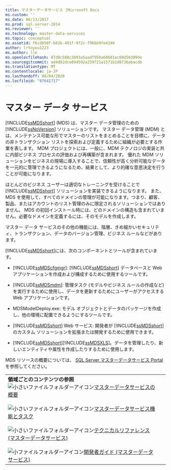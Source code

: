 ```yaml
---
title: マスターデータサービス |Microsoft Docs
ms.custom: ''
ms.date: 06/13/2017
ms.prod: sql-server-2014
ms.reviewer: ''
ms.technology: master-data-services
ms.topic: conceptual
ms.assetid: f6cd850f-b01b-491f-972c-f966b9fe4190
author: lrtoyou1223
ms.author: lle
ms.openlocfilehash: 87d8c588c3893a5aadf950a60681ec60d50309de
ms.sourcegitcommit: ad4d92dce894592a259721a1571b1d8736abacdb
ms.translationtype: MT
ms.contentlocale: ja-JP
ms.lasthandoff: 08/04/2020
ms.locfileid: "87641717"
---
```

# <a name="master-data-services"></a>マスター データ サービス
  [!INCLUDE[ssMDSshort](../includes/ssmdsshort-md.md)] (MDS) は、マスター データ管理のための [!INCLUDE[ssNoVersion](../includes/ssnoversion-md.md)] ソリューションです。 マスター データ管理 (MDM) とは、メンテナンス可能な形でマスターのリストをまとめることを目標に、データの非トランザクション リストを探索および定義するために組織が必要とする作業を表します。 MDM プロジェクトには、一般に、MDM テクノロジの実装と共に内部ビジネス プロセスの評価および再構築が含まれます。 優れた MDM ソリューションをビジネスの現場に導入することで、信頼性が高く分析可能なデータを一元的に管理できるようになるため、結果として、より的確な意思決定を行うことが可能になります。

 ほとんどのビジネス ユーザーは適切なトレーニングを受けることで [!INCLUDE[ssMDSshort](../includes/ssmdsshort-md.md)] ソリューションを実装できるようになります。 また、MDS を使用して、すべてのドメインの管理が可能になります。つまり、顧客、製品、またはアカウントのリスト管理のみに限定されるソリューションではありません。 MDS の初回インストール時には、どのドメインの構造も含まれていません。必要なドメインを定義するには、そのモデルを作成します。

 マスター データ サービスのその他の機能には、階層、きめ細かいセキュリティ、トランザクション、データのバージョン管理、ビジネス ルールなどがあります。

 [!INCLUDE[ssMDSshort](../includes/ssmdsshort-md.md)]には、次のコンポーネントとツールが含まれています。

-   [!INCLUDE[ssMDScfgmgr](../includes/ssmdscfgmgr-md.md)]: [!INCLUDE[ssMDSshort](../includes/ssmdsshort-md.md)] データベースと Web アプリケーションを作成および構成するために使用するツールです。

-   [!INCLUDE[ssMDSmdm](../includes/ssmdsmdm-md.md)]: 管理タスク (モデルやビジネス ルールの作成など) を実行するために使用し、データを更新するためにユーザーがアクセスする Web アプリケーションです。

-   MDSModelDeploy.exe: モデル オブジェクトとデータのパッケージを作成し、他の環境に配置できるようにするツールです。

-   [!INCLUDE[ssMDSshort](../includes/ssmdsshort-md.md)] Web サービス: 開発者が [!INCLUDE[ssMDSshort](../includes/ssmdsshort-md.md)] のカスタム ソリューションを拡張または開発するために使用できます。

-   [!INCLUDE[ssMDSshort](../includes/ssmdsshort-md.md)][!INCLUDE[ssMDSXLS](../includes/ssmdsxls-md.md)]。データを管理したり、新しいエンティティや属性を作成したりするために使用します。

 MDS リソースの概要については、 [SQL Server マスターデータサービス Portal](https://go.microsoft.com/fwlink/?LinkID=214272)を参照してください。

|||
|-|-|
|**領域ごとのコンテンツの参照**<br /> ![小さいファイルフォルダーアイコン](../../2014/integration-services/media/filefolder-small.gif "小さいファイル フォルダー アイコン")[マスターデータサービスの概要](master-data-services-overview-mds.md)<br /><br /> ![小さいファイルフォルダーアイコン](../../2014/integration-services/media/filefolder-small.gif "小さいファイル フォルダー アイコン")[マスターデータサービス機能とタスク](../../2014/master-data-services/master-data-services-features-and-tasks.md)<br /><br /> ![小さいファイルフォルダーアイコン](../../2014/integration-services/media/filefolder-small.gif "小さいファイル フォルダー アイコン")[テクニカルリファレンス (マスターデータサービス)](technical-reference-master-data-services.md)<br /><br /> ![小ファイルフォルダーアイコン](../../2014/integration-services/media/filefolder-small.gif "小さいファイル フォルダー アイコン")[開発者ガイド (マスターデータサービス)](develop/master-data-services-developer-documentation.md)||


